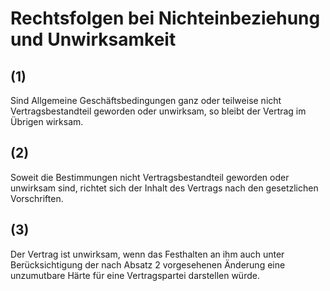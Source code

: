 # Rechtsfolgen bei Nichteinbeziehung und Unwirksamkeit



## (1)

 Sind Allgemeine Geschäftsbedingungen ganz oder teilweise nicht Vertragsbestandteil geworden oder unwirksam, so bleibt der Vertrag im Übrigen wirksam.

## (2)

 Soweit die Bestimmungen nicht Vertragsbestandteil geworden oder unwirksam sind, richtet sich der Inhalt des Vertrags nach den gesetzlichen Vorschriften.

## (3)

 Der Vertrag ist unwirksam, wenn das Festhalten an ihm auch unter Berücksichtigung der nach Absatz 2 vorgesehenen Änderung eine unzumutbare Härte für eine Vertragspartei darstellen würde. 

